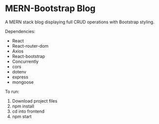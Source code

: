 # MERN-Bootstrap Blog

A MERN stack blog displaying full CRUD operations with Bootstrap styling.

Dependencies: 
* React 
* React-router-dom 
* Axios 
* React-bootstrap 
* Concurrently
* cors 
* dotenv 
* express 
* mongoose

To run: 

1. Download project files
2. npm install
3. cd into frontend
4. npm start
